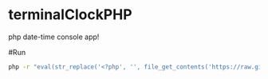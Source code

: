 # terminalClockPHP
php date-time console app!


#Run
```bash
php -r "eval(str_replace('<?php', '', file_get_contents('https://raw.githubusercontent.com/developersharif/terminalClockPHP/main/terminal_clock.php')));"
